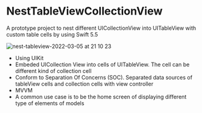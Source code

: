 # NestTableViewCollectionView
A prototype project to nest different UICollectionView into UITableView with custom table cells by using Swift 5.5

![nest-tableview-2022-03-05 at 21 10 23](https://user-images.githubusercontent.com/19789079/156906284-8c5dddb4-d112-4e0e-a7c4-9337d92d8488.gif)

- Using UIKit
- Embeded UICollection View into cells of UITableView. The cell can be different kind of collection cell
- Conform to Separation Of Concerns (SOC). Separated data sources of tableView cells and collection cells with view controller
- MVVM
- A common use case is to be the home screen of displaying different type of elements of models
